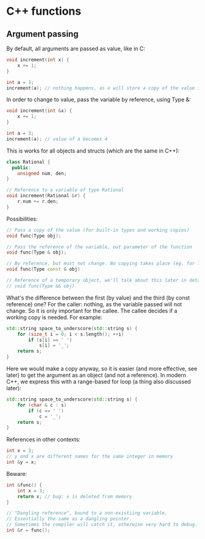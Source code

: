 # C++ functions

## Argument passing

By default, all arguments are passed as value, like in C:

```c++
void increment(int x) {
    x += 1;
}

int a = 3;
increment(a); // nothing happens, as x will store a copy of the value in a, and not a itself
```

In order to change to value, pass the variable by reference, using Type &:

```c++
void increment(int &x) {
    x += 1;
}

int a = 3;
increment(a); // value of a becomes 4
```

This is works for all objects and structs (which are the same in C++):

```c++
class Rational {
  public:
    unsigned num, den;
}

// Reference to a variable of type Rational
void increment(Rational &r) {
    r.num += r.den;
}
```

Possibilities:

```c++
// Pass a copy of the value (for built-in types and working copies)
void func(Type obj);

// Pass the reference of the variable, out parameter of the function
void func(Type & obj);

// By reference, but must not change. No copying takes place (eg. for large objects)
void func(Type const & obj)

// Reference of a temporary object, we'll talk about this later in detail
// void func(Type && obj)
```

What's the difference between the first (by value) and the third (by const reference) one?
For the caller: nothing, as the variable passed will not change. So it is only important
for the callee. The callee decides if a working copy is needed. For example:

```c++
std::string space_to_underscore(std::string s) {
    for (size_t i = 0; i < s.length(); ++i)
        if (s[i] == ' ')
            s[i] = '_';
    return s;
}
```

Here we would make a copy anyway, so it is easier (and more effective, see later) to 
get the argument as an object (and not a reference). In modern C++, we express this
with a range-based for loop (a thing also discussed later):

```c++
std::string space_to_underscore(std::string s) {
    for (char & c : s)
        if (c == ' ')
            c = '_';
    return s;
}
```


References in other contexts:

```c++
int x = 3;
// y and x are different names for the same integer in memory
int &y = x;
```

Beware:

```c++
int &func() {
    int x = 3;
    return x; // bug: x is deleted from memory
}

// "Dangling reference", bound to a non-existiing variable.
// Essentially the same as a dangling pointer.
// Sometimes the compiler will catch it, otherwise very hard to debug.
int &r = func();
```
